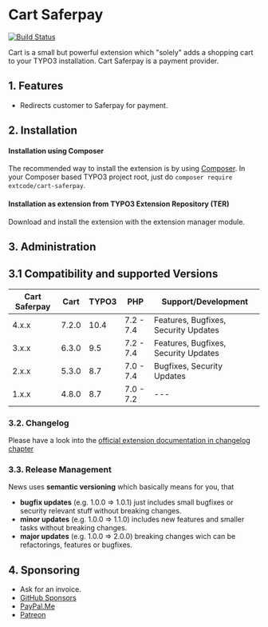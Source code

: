 # Cart Saferpay

[![Build Status](https://travis-ci.org/extcode/cart_saferpay.svg?branch=3.x)](https://travis-ci.org/extcode/cart_saferpay)

Cart is a small but powerful extension which "solely" adds a shopping cart to your TYPO3 installation.
Cart Saferpay is a payment provider.

## 1. Features

- Redirects customer to Saferpay for payment.

## 2. Installation

#### Installation using Composer

The recommended way to install the extension is by using [Composer][2]. In your Composer based TYPO3 project root, just do `composer require extcode/cart-saferpay`. 

#### Installation as extension from TYPO3 Extension Repository (TER)

Download and install the extension with the extension manager module.

## 3. Administration

## 3.1 Compatibility and supported Versions

| Cart Saferpay | Cart       | TYPO3      | PHP       | Support/Development                     |
| ------------- | ---------- | ---------- | ----------|---------------------------------------- |
| 4.x.x         | 7.2.0      | 10.4       | 7.2 - 7.4 | Features, Bugfixes, Security Updates    |
| 3.x.x         | 6.3.0      | 9.5        | 7.2 - 7.4 | Features, Bugfixes, Security Updates    |
| 2.x.x         | 5.3.0      | 8.7        | 7.0 - 7.4 | Bugfixes, Security Updates              |
| 1.x.x         | 4.8.0      | 8.7        | 7.0 - 7.2 | ---                                     |

### 3.2. Changelog

Please have a look into the [official extension documentation in changelog chapter](https://docs.typo3.org/typo3cms/extensions/cart_saferpay/Misc/Changelog/Index.html)

### 3.3. Release Management

News uses **semantic versioning** which basically means for you, that
- **bugfix updates** (e.g. 1.0.0 => 1.0.1) just includes small bugfixes or security relevant stuff without breaking changes.
- **minor updates** (e.g. 1.0.0 => 1.1.0) includes new features and smaller tasks without breaking changes.
- **major updates** (e.g. 1.0.0 => 2.0.0) breaking changes wich can be refactorings, features or bugfixes.

## 4. Sponsoring

* Ask for an invoice.
* [GitHub Sponsors](https://github.com/sponsors/extcode)
* [PayPal.Me](https://paypal.me/extcart)
* [Patreon](https://patreon.com/ext_cart)

[1]: https://docs.typo3.org/typo3cms/extensions/cart_events/
[2]: https://getcomposer.org/